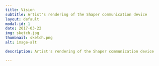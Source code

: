 ```yaml
---
title: Vision
subtitle: Artist's rendering of the Shaper communication device
layout: default
modal-id: 1
date: 2017-03-22
img: sketch.jpg
thumbnail: sketch.png
alt: image-alt

description: Artist's rendering of the Shaper communication device

---
```

